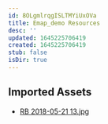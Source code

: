 ```yaml
---
id: 8OLgmlrqgISLTMYiUxOVa
title: Emap_demo Resources
desc: ''
updated: 1645225706419
created: 1645225706419
stub: false
isDir: true
---
```

## Imported Assets
- [RB 2018-05-21 13.jpg](/assets/rb-2018-05-21-13.jpg)
